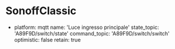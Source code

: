 # SonoffClassic



  - platform: mqtt
    name: 'Luce ingresso principale'
    state_topic: 'A89F9D/switch/state'
    command_topic: 'A89F9D/switch/switch'
    optimistic: false
    retain: true
